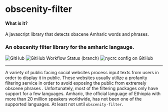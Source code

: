 # obscenity-filter


#### What is it? 
A javascript library that detects obscene Amharic words and phrases.

### An obscenity filter library for the amharic langauge. 
![GitHub](https://img.shields.io/github/license/bruk3/obscenity-filter)
![GitHub Workflow Status (branch)](https://img.shields.io/github/workflow/status/bruk3/obscenity-filter/CI/main)
![nycrc config on GitHub](https://img.shields.io/nycrc/bruk3/obscenity-filter?config=.nycrc.json)


---
A variety of public facing social websites process input texts from users in order to display it in public. These websites usually utilize a profanity filtering service in order to avoid exposing the public from extremely obscene phrases . Unfortunately, most of the filtering packages only have support for a few languages. Amharic, the official language of Ethiopia with more than 20 million speakers worldwide, has not been one of the supported languages. At least not until `obscenity-filter`.
